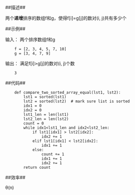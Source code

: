 ##描述##

两个**递增**排序的数组f和g，使得f[i]=g[j]的数对(i, j)共有多少个

##示例##

输入： 两个排序数组f和g

        f = [2, 3, 4, 5, 7, 10]
        g = [3, 4, 7, 9]

输出： 满足f[i]>g[j]的数对(i, j)个数

        3

##代码##

        def compare_two_sorted_array_equal(lst1, lst2):
            lst1 = sorted(lst1)
            lst2 = sorted(lst2)  # mark sure list is sorted
            idx1 = 0
            idx2 = 0
            lst1_len = len(lst1)
            lst2_len = len(lst2)
            count = 0
            while idx1<lst1_len and idx2<lst2_len:
                if lst1[idx1] > lst2[idx2]:
                    idx2 += 1
                elif lst1[idx1] < lst2[idx2]:
                    idx1 += 1
                else:
                    count += 1
                    idx1 += 1
                    idx2 += 1
            return count

##效率##

&theta;(n)

